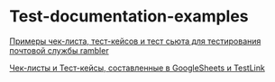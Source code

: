 # Test-documentation-examples

[Примеры чек-листа, тест-кейсов и тест сьюта для тестирования почтовой службы rambler](https://docs.google.com/spreadsheets/d/1xGqCfeo2bpXO-U61iXRA1fqZv6Sa-2xY8Mz8u_4CCgM/edit?usp=sharing)

[Чек-листы и Тест-кейсы, составленные в GoogleSheets и TestLink](https://docs.google.com/spreadsheets/d/1hHsnR_DWLeNU2835WXmLkP4NCeU1G9ItkKqzOHJswwE/edit?usp=sharing)
